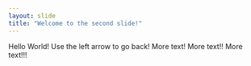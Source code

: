 ```yaml
---
layout: slide
title: "Welcome to the second slide!"
---
```

Hello World!
Use the left arrow to go back!
More text!
More text!!
More text!!!
